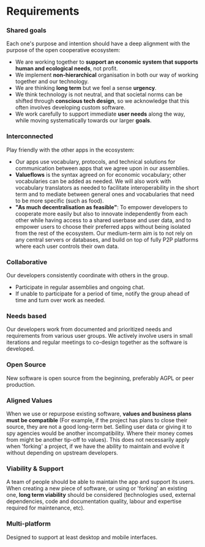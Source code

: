 # Requirements

### Shared goals

Each one's purpose and intention should have a deep alignment with the purpose of the open cooperative ecosystem:

* We are working together to **support an economic system that supports human and ecological needs**, not profit. 
* We implement **non-hierarchical** organisation in both our way of working together and our technology.
* We are thinking **long term** but we feel a sense **urgency**. 
* We think technology is not neutral, and that societal norms can be shifted through **conscious tech design**, so we acknowledge that this often involves developing custom software. 
* We work carefully to support immediate **user needs** along the way, while moving systematically towards our larger **goals**. 



### Interconnected

Play friendly with the other apps in the ecosystem:  


* Our apps use vocabulary, protocols, and technical solutions for communication between apps that we agree upon in our assemblies. ​​​​​​​ 
* **Valueflows** is the syntax agreed on for economic vocabulary; other vocabularies can be added as needed.  We will also work with vocabulary translators as needed to facilitate interoperability in the short term and to mediate between general ones and vocabularies that need to be more specific \(such as food\).
* **"As much decentralisation as feasible"**: To empower developers to cooperate more easily but also to innovate independently from each other while having access to a shared userbase and user data, and to empower users to choose their preferred apps without being isolated from the rest of the ecosystem. Our medium-term aim is to not rely on any central servers or databases, and build on top of fully P2P platforms where each user controls their own data. 

### Collaborative

Our developers consistently coordinate with others in the group.

* Participate in regular assemblies and ongoing chat.
* If unable to participate for a period of time, notify the group ahead of time and turn over work as needed.

### Needs based

Our developers work from documented and prioritized needs and requirements from various user groups. We actively involve users in small iterations and regular meetings to co-design together as the software is developed. 

### **Open Source**

New software is open source from the beginning, preferably AGPL or peer production. 

### **Aligned Values**

When we use or repurpose existing software, **values and business plans must be compatible** \(For example, if the project has plans to close their source, they are not a good long-term bet. Selling user data or giving it to spy agencies would be another incompatibility. Where their money comes from might be another tip-off to values\). This does not necessarily apply when 'forking' a project, if we have the ability to maintain and evolve it without depending on upstream developers.   


### **Viability & Support**

A team of people should be able to maintain the app and support its users. When creating a new piece of software, or using or 'forking' an existing one, **long term viability** should be considered \(technologies used, external dependencies, code and documentation quality, labour and expertise required for maintenance, etc\).   


### **Multi-platform**

Designed to support at least desktop and mobile interfaces. 

